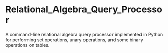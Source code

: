 # Relational_Algebra_Query_Processor
A command-line relational algebra query processor implemented in Python for performing set operations, unary operations, and some binary operations on tables.
